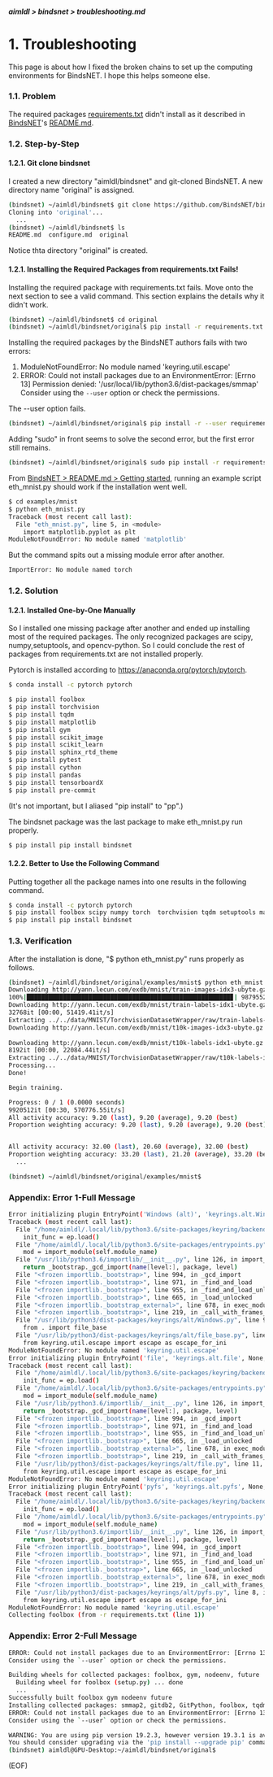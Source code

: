 ##### aimldl > bindsnet > troubleshooting.md

# 1. Troubleshooting
This page is about how I fixed the broken chains to set up the computing environments for BindsNET. I hope this helps someone else.

### 1.1. Problem
The required packages [requirements.txt](#https://github.com/BindsNET/bindsnet/blob/master/requirements.txt) didn't install as it described in [BindsNET](#https://github.com/BindsNET/bindsnet)'s [README.md](#https://github.com/BindsNET/bindsnet/blob/master/README.md).

### 1.2. Step-by-Step
#### 1.2.1. Git clone bindsnet
I created a new directory "aimldl/bindsnet" and git-cloned BindsNET. A new directory name "original" is assigned.
```bash
(bindsnet) ~/aimldl/bindsnet$ git clone https://github.com/BindsNET/bindsnet.git original
Cloning into 'original'...
  ...
(bindsnet) ~/aimldl/bindsnet$ ls
README.md  configure.md  original
```
Notice thta directory "original" is created.

#### 1.2.1. Installing the Required Packages from requirements.txt Fails!
Installing the required package with requirements.txt fails. Move onto the next section to see a valid command. This section explains the details why it didn't work.

```bash
(bindsnet) ~/aimldl/bindsnet$ cd original
(bindsnet) ~/aimldl/bindsnet/original$ pip install -r requirements.txt
```
Installing the required packages by the BindsNET authors fails with two errors:
1. ModuleNotFoundError: No module named 'keyring.util.escape'
2. ERROR: Could not install packages due to an EnvironmentError: [Errno 13] Permission denied: '/usr/local/lib/python3.6/dist-packages/smmap'
Consider using the `--user` option or check the permissions.

The --user option fails.
```bash
(bindsnet) ~/aimldl/bindsnet/original$ pip install -r --user requirements.txt
```
Adding "sudo" in front seems to solve the second error, but the first error still remains.
```bash
(bindsnet) ~/aimldl/bindsnet/original$ sudo pip install -r requirements.txt
```

From [BindsNET > README.md > Getting started](https://github.com/BindsNET/bindsnet/blob/master/README.md), running an example script eth_mnist.py should work if the installation went well.
```bash
$ cd examples/mnist
$ python eth_mnist.py
Traceback (most recent call last):
  File "eth_mnist.py", line 5, in <module>
    import matplotlib.pyplot as plt
ModuleNotFoundError: No module named 'matplotlib'

```
But the command spits out a missing module error after another.
```bash
ImportError: No module named torch
```

### 1.2. Solution
#### 1.2.1. Installed One-by-One Manually
So I installed one missing package after another and ended up installing most of the required packages. The only recognized packages are scipy, numpy,setuptools, and opencv-python. So I could conclude the rest of packages from requirements.txt are not installed properly.

Pytorch is installed according to https://anaconda.org/pytorch/pytorch.
```bash
$ conda install -c pytorch pytorch
```

```bash
$ pip install foolbox
$ pip install torchvision
$ pip install tqdm
$ pip install matplotlib
$ pip install gym
$ pip install scikit_image
$ pip install scikit_learn
$ pip install sphinx_rtd_theme
$ pip install pytest
$ pip install cython
$ pip install pandas
$ pip install tensorboardX
$ pip install pre-commit
```
(It's not important, but I aliased "pip install" to "pp".)

The bindsnet package was the last package to make eth_mnist.py run properly.
```bash
$ pip install pip install bindsnet
```
#### 1.2.2. Better to Use the Following Command
Putting together all the package names into one results in the following command.
```bash
$ conda install -c pytorch pytorch
$ pip install foolbox scipy numpy torch  torchvision tqdm setuptools matplotlib gym scikit_image scikit_learn opencv-python sphinx_rtd_theme pytest cython pandas tensorboardX pre-commit
$ pip install pip install bindsnet
```
### 1.3. Verification
After the installation is done, "$ python eth_mnist.py" runs properly as follows.
```bash
(bindsnet) ~/aimldl/bindsnet/original/examples/mnist$ python eth_mnist.py
Downloading http://yann.lecun.com/exdb/mnist/train-images-idx3-ubyte.gz to ../../data/MNIST/TorchvisionDatasetWrapper/raw/train-images-idx3-ubyte.gz
100%|████████████████████████████████████████████████████████▊| 9879552/9912422 [00:17<00:00, 570776.55it/s]Extracting ../../data/MNIST/TorchvisionDatasetWrapper/raw/train-images-idx3-ubyte.gz to ../../data/MNIST/TorchvisionDatasetWrapper/raw
Downloading http://yann.lecun.com/exdb/mnist/train-labels-idx1-ubyte.gz to ../../data/MNIST/TorchvisionDatasetWrapper/raw/train-labels-idx1-ubyte.gz
32768it [00:00, 51419.41it/s]
Extracting ../../data/MNIST/TorchvisionDatasetWrapper/raw/train-labels-idx1-ubyte.gz to ../../data/MNIST/TorchvisionDatasetWrapper/raw
Downloading http://yann.lecun.com/exdb/mnist/t10k-images-idx3-ubyte.gz to ../../data/MNIST/TorchvisionDatasetWrapper/raw/t10k-images-idx3-ubyte.gz
                                                                                                           Extracting ../../data/MNIST/TorchvisionDatasetWrapper/raw/t10k-images-idx3-ubyte.gz to ../../data/MNIST/TorchvisionDatasetWrapper/raw
Downloading http://yann.lecun.com/exdb/mnist/t10k-labels-idx1-ubyte.gz to ../../data/MNIST/TorchvisionDatasetWrapper/raw/t10k-labels-idx1-ubyte.gz
8192it [00:00, 22084.44it/s]
Extracting ../../data/MNIST/TorchvisionDatasetWrapper/raw/t10k-labels-idx1-ubyte.gz to ../../data/MNIST/TorchvisionDatasetWrapper/raw                                                          | 0/4542 [00:00<?, ?it/s]
Processing...
Done!

Begin training.

Progress: 0 / 1 (0.0000 seconds)
9920512it [00:30, 570776.55it/s]
All activity accuracy: 9.20 (last), 9.20 (average), 9.20 (best)
Proportion weighting accuracy: 9.20 (last), 9.20 (average), 9.20 (best) 250/60000 [00:50<3:18:58,  5.00it/s]


All activity accuracy: 32.00 (last), 20.60 (average), 32.00 (best)
Proportion weighting accuracy: 33.20 (last), 21.20 (average), 33.20 (best)0/60000 [01:42<3:26:46,  4.80it/s]
  ...

(bindsnet) ~/aimldl/bindsnet/original/examples/mnist$
```
### Appendix: Error 1-Full Message
```bash
Error initializing plugin EntryPoint('Windows (alt)', 'keyrings.alt.Windows', None, Distribution('keyrings.alt', '3.0')).
Traceback (most recent call last):
  File "/home/aimldl/.local/lib/python3.6/site-packages/keyring/backend.py", line 190, in _load_plugins
    init_func = ep.load()
  File "/home/aimldl/.local/lib/python3.6/site-packages/entrypoints.py", line 82, in load
    mod = import_module(self.module_name)
  File "/usr/lib/python3.6/importlib/__init__.py", line 126, in import_module
    return _bootstrap._gcd_import(name[level:], package, level)
  File "<frozen importlib._bootstrap>", line 994, in _gcd_import
  File "<frozen importlib._bootstrap>", line 971, in _find_and_load
  File "<frozen importlib._bootstrap>", line 955, in _find_and_load_unlocked
  File "<frozen importlib._bootstrap>", line 665, in _load_unlocked
  File "<frozen importlib._bootstrap_external>", line 678, in exec_module
  File "<frozen importlib._bootstrap>", line 219, in _call_with_frames_removed
  File "/usr/lib/python3/dist-packages/keyrings/alt/Windows.py", line 9, in <module>
    from . import file_base
  File "/usr/lib/python3/dist-packages/keyrings/alt/file_base.py", line 13, in <module>
    from keyring.util.escape import escape as escape_for_ini
ModuleNotFoundError: No module named 'keyring.util.escape'
Error initializing plugin EntryPoint('file', 'keyrings.alt.file', None, Distribution('keyrings.alt', '3.0')).
Traceback (most recent call last):
  File "/home/aimldl/.local/lib/python3.6/site-packages/keyring/backend.py", line 190, in _load_plugins
    init_func = ep.load()
  File "/home/aimldl/.local/lib/python3.6/site-packages/entrypoints.py", line 82, in load
    mod = import_module(self.module_name)
  File "/usr/lib/python3.6/importlib/__init__.py", line 126, in import_module
    return _bootstrap._gcd_import(name[level:], package, level)
  File "<frozen importlib._bootstrap>", line 994, in _gcd_import
  File "<frozen importlib._bootstrap>", line 971, in _find_and_load
  File "<frozen importlib._bootstrap>", line 955, in _find_and_load_unlocked
  File "<frozen importlib._bootstrap>", line 665, in _load_unlocked
  File "<frozen importlib._bootstrap_external>", line 678, in exec_module
  File "<frozen importlib._bootstrap>", line 219, in _call_with_frames_removed
  File "/usr/lib/python3/dist-packages/keyrings/alt/file.py", line 11, in <module>
    from keyring.util.escape import escape as escape_for_ini
ModuleNotFoundError: No module named 'keyring.util.escape'
Error initializing plugin EntryPoint('pyfs', 'keyrings.alt.pyfs', None, Distribution('keyrings.alt', '3.0')).
Traceback (most recent call last):
  File "/home/aimldl/.local/lib/python3.6/site-packages/keyring/backend.py", line 190, in _load_plugins
    init_func = ep.load()
  File "/home/aimldl/.local/lib/python3.6/site-packages/entrypoints.py", line 82, in load
    mod = import_module(self.module_name)
  File "/usr/lib/python3.6/importlib/__init__.py", line 126, in import_module
    return _bootstrap._gcd_import(name[level:], package, level)
  File "<frozen importlib._bootstrap>", line 994, in _gcd_import
  File "<frozen importlib._bootstrap>", line 971, in _find_and_load
  File "<frozen importlib._bootstrap>", line 955, in _find_and_load_unlocked
  File "<frozen importlib._bootstrap>", line 665, in _load_unlocked
  File "<frozen importlib._bootstrap_external>", line 678, in exec_module
  File "<frozen importlib._bootstrap>", line 219, in _call_with_frames_removed
  File "/usr/lib/python3/dist-packages/keyrings/alt/pyfs.py", line 8, in <module>
    from keyring.util.escape import escape as escape_for_ini
ModuleNotFoundError: No module named 'keyring.util.escape'
Collecting foolbox (from -r requirements.txt (line 1))
```

### Appendix: Error 2-Full Message
```bash
ERROR: Could not install packages due to an EnvironmentError: [Errno 13] Permission denied: '/usr/local/lib/python3.6/dist-packages/smmap'
Consider using the `--user` option or check the permissions.

Building wheels for collected packages: foolbox, gym, nodeenv, future
  Building wheel for foolbox (setup.py) ... done
  ...
Successfully built foolbox gym nodeenv future
Installing collected packages: smmap2, gitdb2, GitPython, foolbox, tqdm, future, pyglet, cloudpickle, opencv-python, gym, networkx, PyWavelets, scikit-image, sphinx-rtd-theme, py, more-itertools, zipp, importlib-metadata, pluggy, atomicwrites, pytest, cython, tensorboardX, virtualenv, importlib-resources, aspy.yaml, cfgv, nodeenv, toml, identify, pre-commit
ERROR: Could not install packages due to an EnvironmentError: [Errno 13] Permission denied: '/usr/local/lib/python3.6/dist-packages/smmap'
Consider using the `--user` option or check the permissions.

WARNING: You are using pip version 19.2.3, however version 19.3.1 is available.
You should consider upgrading via the 'pip install --upgrade pip' command.
(bindsnet) aimldl@GPU-Desktop:~/aimldl/bindsnet/original$
```
(EOF)

